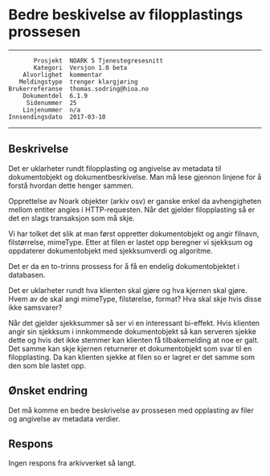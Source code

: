 Bedre beskivelse av filopplastings prossesen
==============================================================

 ------------------  ---------------------------------
           Prosjekt  NOARK 5 Tjenestegresesnitt
           Kategori  Versjon 1.0 beta
        Alvorlighet  kommentar
       Meldingstype  trenger klargjøring
    Brukerreferanse  thomas.sodring@hioa.no
        Dokumentdel  6.1.9
         Sidenummer  25
        Linjenummer  n/a
    Innsendingsdato  2017-03-10
 ------------------  ---------------------------------

Beskrivelse
-----------

Det er uklarheter rundt filopplasting og angivelse av metadata til 
dokumentobjekt og dokumentbesrkivelse. Man må lese gjennon linjene
for å forstå hvordan dette henger sammen. 

Opprettelse av Noark objekter (arkiv osv) er ganske enkel da avhengigheten 
mellom entiter angies i HTTP-requesten. Når det gjelder filopplasting så er 
det en slags transaksjon som må skje.

Vi har tolket det slik at man først oppretter dokumentobjekt og angir 
filnavn, filstørrelse, mimeType. Etter at filen er lastet opp beregner vi
sjekksum og oppdaterer dokumentobjekt med sjekksumverdi og algoritme.

Det er da en to-trinns prossess for å få en endelig dokumentobjektet i 
databasen. 

Det er uklarheter rundt hva klienten skal gjøre og hva kjernen skal gjøre. 
Hvem av de skal angi mimeType, filstørelse, format? Hva skal skje hvis disse
ikke samsvarer?

Når det gjelder sjekksummer så ser vi en interessant bi-effekt. Hvis klienten
angir sin sjekksum i innkommende dokumentobjekt så kan serveren sjekke dette og
 hvis det ikke stemmer kan klienten få tilbakemelding at noe er galt. Det samme
 kan skje kjernen returnerer et dokumentobjekt som svar til en filopplasting.
 Da kan klienten sjekke at filen so er lagret er det samme som den som ble 
 lastet opp. 


Ønsket endring
--------------

Det må komme en bedre beskrivelse av prossesen med opplasting av filer og
angivelse av metadata verdier.

Respons
-------

Ingen respons fra arkivverket så langt.
